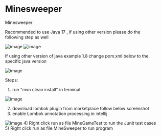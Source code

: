 # Minesweeper
Minesweeper

Recommended to use Java 17 , if using other version please do the following step as well

![image](https://github.com/user-attachments/assets/251e511e-a453-4a67-bd3e-708f25c03954)
![image](https://github.com/user-attachments/assets/a9879871-cf01-44da-8971-308bc98467b8)


If using other version of java example 1.8 change pom.xml below to the specific java version

![image](https://github.com/user-attachments/assets/e29f7a8e-30b8-4e01-9285-6291b9a5cba2)


Steps:

1) run "mvn clean install" in terminal
   
![image](https://github.com/user-attachments/assets/b7beb25a-90f7-4737-9f30-13af59e8a966)

2) download lombok plugin from marketplace follow below screenshot
3) enable Lombok annotation processing in intellij

![image](https://github.com/user-attachments/assets/5396489e-8301-4847-a29a-9b5bf374db87)
4) Right click run as file MineGameTest to run the Junit test cases
5) Right click run as file MineSweeper to run program
